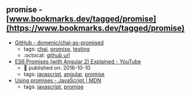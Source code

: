 promise - [www.bookmarks.dev/tagged/promise](https://www.bookmarks.dev/tagged/promise) 
---
* [GitHub - domenic/chai-as-promised](https://github.com/domenic/chai-as-promised)
    * tags: [chai](../tags/chai.md), [promise](../tags/promise.md), [testing](../tags/testing.md)
    * :octocat: [github url](https://github.com/domenic/chai-as-promised)
* [ES6 Promises (with Angular 2) Explained - YouTube](https://www.youtube.com/watch?v=viaF0hM8G94)
    * :calendar: published on: 2016-10-10
    * tags: [javascript](../tags/javascript.md), [angular](../tags/angular.md), [promise](../tags/promise.md)
* [Using promises - JavaScript | MDN](https://developer.mozilla.org/en-US/docs/Web/JavaScript/Guide/Using_promises)
    * tags: [javascript](../tags/javascript.md), [promise](../tags/promise.md)
